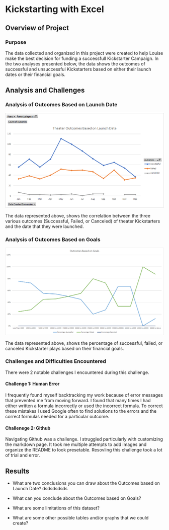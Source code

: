 # Kickstarting with Excel

## Overview of Project

### Purpose
The data collected and organized in this project were created to help Louise make the best decision for funding a successfull Kickstarter Campaign. In the two analyses presented below, the data shows the outcomes of successful and unsuccessful Kickstarters based on either their launch dates or their financial goals. 
## Analysis and Challenges

### Analysis of Outcomes Based on Launch Date
![Outcomes Based on Launch Date](Resources/Theater_Outcomes_vs_Launch.png)

The data represented above, shows the correlation between the three various outcomes (Successful, Failed, or Canceled) of theater Kickstarters and the date that they were launched.

### Analysis of Outcomes Based on Goals
![Outcomes Based on Goals](Resources/Outcomes_vs_goals.png)

The data represented above, shows the percentage of successful, failed, or canceled Kickstarter plays based on their financial goals. 
### Challenges and Difficulties Encountered
There were 2 notable challenges I encountered during this challenge.
#### Challenge 1: Human Error
I frequently found myself backtracking my work because of error messages that prevented me from moving forward. I found that many times I had either written a formula incorrectly or used the incorrect formula. To correct these mistakes I used Google often to find solutions to the errors and the correct formulas needed for a particular outcome.

#### Challenege 2: Github
Navigating Github was a challenge. I struggled particularly with customizing the markdown page. It took me multiple attempts to add images and organize the README to look presetable. Resovling this challenge took a lot of trial and error. 
## Results

- What are two conclusions you can draw about the Outcomes based on Launch Date?
      dsdsdsdsds

- What can you conclude about the Outcomes based on Goals?

- What are some limitations of this dataset?

- What are some other possible tables and/or graphs that we could create?
